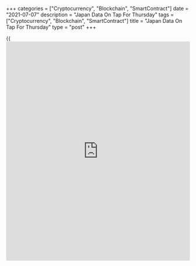 +++
categories = ["Cryptocurrency", "Blockchain", "SmartContract"]
date = "2021-07-07"
description = "Japan Data On Tap For Thursday"
tags = ["Cryptocurrency", "Blockchain", "SmartContract"]
title = "Japan Data On Tap For Thursday"
type = "post"
+++

{{<iframe id="large-banner" src="https://www.bounty.group/#slide=11.0" width="100%" height="600" scrolling="no" style="border: 0px solid rgb(216, 221, 230); border-radius: 3px;">}}

Japan is scheduled to release a number of reports on Thursday, setting
the pace for a light day in Asia-Pacific economic activity. On tap are
May numbers for current account and June figures for bank lending and
the eco watchers survey.

The current account is expected to show a surplus of 1,820.4 billion
yen, up from 1,321.8 billion yen in April. Overall bank lending was up
2.9 percent on year in May, while the eco watchers survey for current
conditions saw a score of 38.1 and the outlook was at 47.6.

Thailand will see June figures for its consumer confidence index; in
May, the index score was 44.7.

For comments and feedback [contact](https://www.playgroundfx.com/contact/): editorial@rtt[news](https://www.letsplayfx.com/blog/forex-news-website/).com

[Economic News][1]

 **What parts of the world are seeing the best (and worst) economic
performances lately? Click[here][2] to check out our [Econ Scorecard][2]
and find out! See up-to-the-moment [ranking](https://www.playgroundfx.com/blog/crypto-exchange-ranking/)s for the best and worst
performers in [GDP][3], [unemployment rate][4], [inflation][2] and much
more.**

   1. www.rtt[news](https://www.letsplayfx.com/blog/forex-news-website/).com/Content/EconomicNews.aspx
   2. www.rtt[news](https://www.letsplayfx.com/blog/forex-news-website/).com/economic-scorecard/world-rank/CPI/highest-performance.aspx
   3. www.rtt[news](https://www.letsplayfx.com/blog/forex-news-website/).com/economic-scorecard/world-rank/GDP/highest-performance.aspx
   4. www.rtt[news](https://www.letsplayfx.com/blog/forex-news-website/).com/economic-scorecard/world-rank/unemployment-rate/lowest-performance.aspx